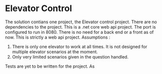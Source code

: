 # Elevator Control 
The solution contians one project, the Elevator control project. 
There are no dependencies to the project. 
This is a .net core web api project. 
The port is configured to run in 8080. 
There is no need for a back end or a front as of now. This is strictly a web api project. 
Assumptions : 
1. There is only one elevator to work at all times. It is not designed for multiple elevator scenarios at the moment. 
2. Only very limited scenarios given in the question handled. 

Tests are yet to be written for the project. 
As 
